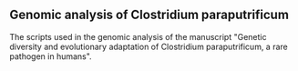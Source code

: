 ## Genomic analysis of Clostridium paraputrificum

The scripts used in the genomic analysis of the manuscript "Genetic diversity and evolutionary adaptation of Clostridium paraputrificum, a rare pathogen in humans".
